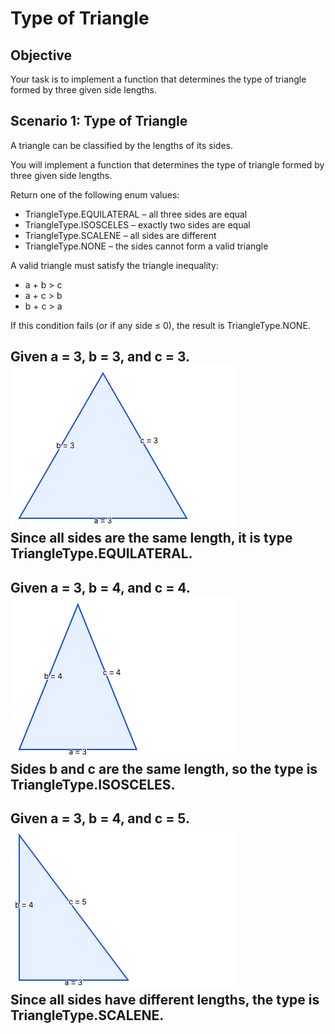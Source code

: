 # Type of Triangle

## Objective

Your task is to implement a function that determines the type of triangle formed by three given side lengths.

## Scenario 1: Type of Triangle

A triangle can be classified by the lengths of its sides.

You will implement a function that determines the type of triangle formed by three given side lengths.

Return one of the following enum values:

- TriangleType.EQUILATERAL – all three sides are equal
- TriangleType.ISOSCELES – exactly two sides are equal
- TriangleType.SCALENE – all sides are different
- TriangleType.NONE – the sides cannot form a valid triangle

A valid triangle must satisfy the triangle inequality:

- a + b > c
- a + c > b
- b + c > a

If this condition fails (or if any side ≤ 0), the result is TriangleType.NONE.

Given a = 3, b = 3, and c = 3.<br>
![Equilateral Triangle](./images/type_of_triangle_equilateral.png)<br>
Since all sides are the same length, it is type TriangleType.EQUILATERAL.<br>
---
Given a = 3, b = 4, and c = 4.<br>
![Isosceles Triangle](./images/type_of_triangle_isosceles.png)<br>
Sides b and c are the same length, so the type is TriangleType.ISOSCELES.<br>
---
Given a = 3, b = 4, and c = 5.<br>
![Scalene Triangle](./images/type_of_triangle_scalene.png)<br>
Since all sides have different lengths, the type is TriangleType.SCALENE.<br>
---
